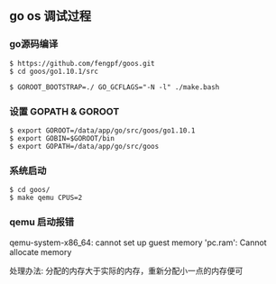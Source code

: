 ## go os 调试过程

### go源码编译
```
$ https://github.com/fengpf/goos.git
$ cd goos/go1.10.1/src

$ GOROOT_BOOTSTRAP=./ GO_GCFLAGS="-N -l" ./make.bash
```


### 设置 GOPATH & GOROOT

```
$ export GOROOT=/data/app/go/src/goos/go1.10.1
$ export GOBIN=$GOROOT/bin
$ export GOPATH=/data/app/go/src/goos
```


### 系统启动
```
$ cd goos/
$ make qemu CPUS=2
```


### qemu 启动报错
qemu-system-x86_64: cannot set up guest memory 'pc.ram': Cannot allocate memory

处理办法: 分配的内存大于实际的内存，重新分配小一点的内存便可

